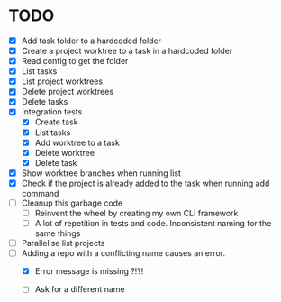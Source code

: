 # TODO
- [x] Add task folder to a hardcoded folder
- [x] Create a project worktree to a task in a hardcoded folder
- [x] Read config to get the folder
- [x] List tasks
- [x] List project worktrees
- [x] Delete project worktrees
- [x] Delete tasks
- [x] Integration tests
    - [x] Create task
    - [x] List tasks
    - [x] Add worktree to a task
    - [x] Delete worktree
    - [x] Delete task
- [x] Show worktree branches when running list
- [x] Check if the project is already added to the task when running add command
- [ ] Cleanup this garbage code
    - [ ] Reinvent the wheel by creating my own CLI framework
    - [ ] A lot of repetition in tests and code. Inconsistent naming for the same things
- [ ] Parallelise list projects
- [ ] Adding a repo with a conflicting name causes an error.
    - [x] Error message is missing ?!?!
    - [ ] Ask for a different name


